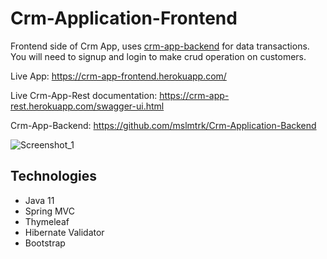 # Crm-Application-Frontend
Frontend side of Crm App, uses [crm-app-backend](https://github.com/mslmtrk/Crm-Application-Backend) for data transactions. You will need to signup and login to make crud operation on customers. 

Live App: https://crm-app-frontend.herokuapp.com/

Live Crm-App-Rest documentation: https://crm-app-rest.herokuapp.com/swagger-ui.html

Crm-App-Backend: https://github.com/mslmtrk/Crm-Application-Backend 

![Screenshot_1](https://user-images.githubusercontent.com/60064079/179352987-99b0cc08-90df-404b-8a10-bd3329bb5613.png)

## Technologies
- Java 11
- Spring MVC
- Thymeleaf
- Hibernate Validator
- Bootstrap

